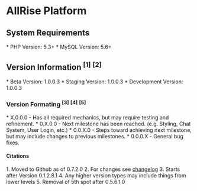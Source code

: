<h1>AllRise Platform</h1>

<h2>System Requirements</h2>
* PHP Version: 5.3+
* MySQL Version: 5.6+

<h2>Version Information <sup>[1]</sup> <sup>[2]</sup></h2>
* Beta Version: 1.0.0.3
* Staging Version: 1.0.0.3
* Development Version: 1.0.0.3

<h3>Version Formating <sup>[3]</sup> <sup>[4]</sup> <sup>[5]</sup></h3>
* X.0.0.0 - Has all required mechanics, but may require testing and refinement.
* 0.X.0.0 - Next milestone has been reached. (e.g. Styling, Chat System, User Login, etc.)
* 0.0.X.0 - Steps toward achieving next milestone, but may include changes to previous milestones.
* 0.0.0.X - General bug fixes.

<h4>Citations</h4>
1. Moved to Github as of 0.7.2.0
2. For changes see <a href="https://github.com/AllinWebPro/allRise/blob/development/CHANGELOG.md">changelog</a>
3. Starts after Version 0.1.2.8.1
4. Any higher version types may include things from lower levels
5. Removal of 5th spot after 0.5.6.1.0